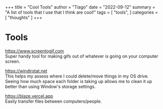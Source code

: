 +++
title = "Cool Tools"
author = "Tiago"
date = "2022-09-12"
summary = "A list of tools that I use that I think are cool!"
tags = [
    "tools",
]
categories = [
    "thoughts"
]
+++

# Tools
https://www.screentogif.com  
Super handy tool for making gifs out of whatever is going on your computer screen.  

https://windirstat.net  
This helps my assess where I could delete/move things in my OS drive.  
Seeing how much space each folder is taking up allows me to clean it up better than using Window's storage settings.

https://blaze.vercel.app  
Easily transfer files between computers/people.